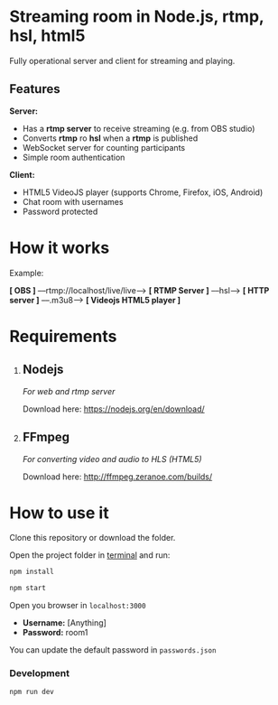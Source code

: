 # Streaming room in Node.js, rtmp, hsl, html5
Fully operational server and client for streaming and playing.

## Features
**Server:**
- Has a **rtmp server** to receive streaming (e.g. from OBS studio)
- Converts **rtmp** ro **hsl** when a **rtmp** is published
- WebSocket server for counting participants
- Simple room authentication

**Client:**
- HTML5 VideoJS player (supports Chrome, Firefox, iOS, Android)
- Chat room with usernames
- Password protected

# How it works
Example:

**[ OBS ]** ––rtmp://localhost/live/live––> **[ RTMP Server ]** ––hsl––> **[ HTTP server ]** ––.m3u8––> **[ Videojs HTML5 player ]**

# Requirements
1. ## Nodejs
    *For web and rtmp server*

    Download here: https://nodejs.org/en/download/

2. ## FFmpeg
    *For converting video and audio to HLS (HTML5)*

    Download here: http://ffmpeg.zeranoe.com/builds/


# How to use it
Clone this repository or download the folder.

Open the project folder in <u>terminal</u> and run:

```sh
npm install
```

```sh
npm start
```

Open you browser in `localhost:3000`

- **Username:** [Anything]
- **Password:** room1

You can update the default password in `passwords.json`

### Development
```sh
npm run dev
```
